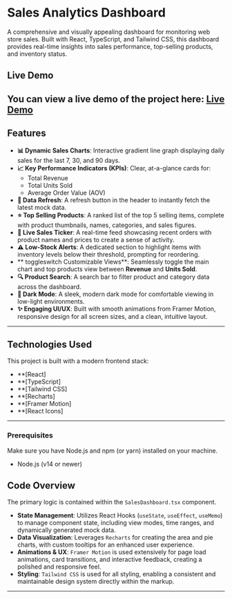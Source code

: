 # Sales Analytics Dashboard

A comprehensive and visually appealing dashboard for monitoring web store sales. Built with React, TypeScript, and Tailwind CSS, this dashboard provides real-time insights into sales performance, top-selling products, and inventory status.

## Live Demo

You can view a live demo of the project here: **[Live Demo](https://scale-cds-public-us-west-2.s3.amazonaws.com/63fe4e654667d0a6f128105c/U8uV3sLYjTDoICS)**
---

## Features

-   **📊 Dynamic Sales Charts**: Interactive gradient line graph displaying daily sales for the last 7, 30, and 90 days.
-   **📈 Key Performance Indicators (KPIs)**: Clear, at-a-glance cards for:
    -   Total Revenue
    -   Total Units Sold
    -   Average Order Value (AOV)
-   **🔄 Data Refresh**: A refresh button in the header to instantly fetch the latest mock data.
-   **⭐ Top Selling Products**: A ranked list of the top 5 selling items, complete with product thumbnails, names, categories, and sales figures.
-   **🔴 Live Sales Ticker**: A real-time feed showcasing recent orders with product names and prices to create a sense of activity.
-   **⚠️ Low-Stock Alerts**: A dedicated section to highlight items with inventory levels below their threshold, prompting for reordering.
-   ** toggleswitch  Customizable Views**: Seamlessly toggle the main chart and top products view between **Revenue** and **Units Sold**.
-   **🔍 Product Search**: A search bar to filter product and category data across the dashboard.
-   **🌙 Dark Mode**: A sleek, modern dark mode for comfortable viewing in low-light environments.
-   **✨ Engaging UI/UX**: Built with smooth animations from Framer Motion, responsive design for all screen sizes, and a clean, intuitive layout.

---

## Technologies Used

This project is built with a modern frontend stack:

-   **[React]
-   **[TypeScript]
-   **[Tailwind CSS]
-   **[Recharts]
-   **[Framer Motion]
-   **[React Icons]

---


### Prerequisites

Make sure you have Node.js and npm (or yarn) installed on your machine.

-   Node.js (v14 or newer)
  

## Code Overview

The primary logic is contained within the `SalesDashboard.tsx` component.

-   **State Management**: Utilizes React Hooks (`useState`, `useEffect`, `useMemo`) to manage component state, including view modes, time ranges, and dynamically generated mock data.
-   **Data Visualization**: Leverages `Recharts` for creating the area and pie charts, with custom tooltips for an enhanced user experience.
-   **Animations & UX**: `Framer Motion` is used extensively for page load animations, card transitions, and interactive feedback, creating a polished and responsive feel.
-   **Styling**: `Tailwind CSS` is used for all styling, enabling a consistent and maintainable design system directly within the markup.

---
